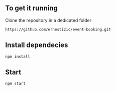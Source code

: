 ## To get it running
Clone the repository in a dedicated folder
```sh
https://github.com/ernestizic/event-booking.git
```

## Install dependecies
```sh
npm install
```

## Start

```sh
npm start
```

